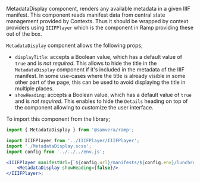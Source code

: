 MetadataDisplay component, renders any available metadata in a given IIIF manifest. This component reads manifest data from central state management provided by Contexts. Thus it should be wrapped by context providers using `IIIFPlayer` which is the component in Ramp providing these out of the box.

`MetadataDisplay` component allows the following props;
- `displayTitle`: accepts a Boolean value, which has a default value of `true` and is _not required_. This allows to hide the title in the `MetadataDisplay` component if it's included in the metadata of the IIIF manifest. In some use-cases where the title is already visible in some other part of the page, this can  be used to avoid displaying the title in multiple places.
- `showHeading`: accepts a Boolean value, which has a default value of `true` and is _not required_. This enables to hide the `Details` heading on top of the component allowing to customize the user interface.

To import this component from the library;

```js static
import { MetadataDisplay } from '@samvera/ramp';
```

```jsx inside Markdown
import IIIFPlayer from '../IIIFPlayer/IIIFPlayer';
import './MetadataDisplay.scss';
import config from '../../../env.js';

<IIIFPlayer manifestUrl={`${config.url}/manifests/${config.env}/lunchroom_manners.json`}>
    <MetadataDisplay showHeading={false}/>
</IIIFPlayer>;
```
